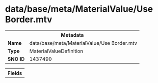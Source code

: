 <h1>data/base/meta/MaterialValue/Use Border.mtv</h1><table><tr><th colspan="100%">Metadata</th></tr><tr><td><b>Name</b></td><td>data/base/meta/MaterialValue/Use Border.mtv</td></tr><tr><td><b>Type</b></td><td>MaterialValueDefinition</td></tr><tr><td><b>SNO ID</b></td><td>1437490</td></tr></table>

<table><tr><th colspan="100%">Fields</th></tr></table>


